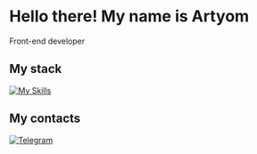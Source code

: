 # Hello there! My name is Artyom

Front-end developer

## My stack

[![My Skills](https://skillicons.dev/icons?i=ts,js,html,css,sass,webpack)](https://skillicons.dev)

## My contacts

[![Telegram](https://img.shields.io/badge/Telegram-2CA5E0?style=for-the-badge&logo=telegram&logoColor=white)](https://t.me/vault_dweller13)
